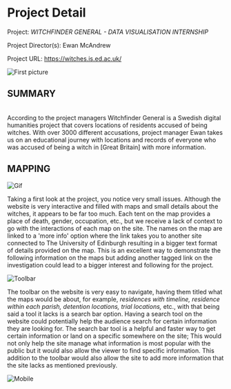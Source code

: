 # **Project Detail** 

Project: _WITCHFINDER GENERAL - DATA VISUALISATION INTERNSHIP_

Project Director(s): Ewan McAndrew

Project URL: https://witches.is.ed.ac.uk/

![First picture](https://AdaChicas3.github.io/Ada-Chicas-CNU/images/first.png)


## **SUMMARY**
<br />
  According to the project managers Witchfinder General is a Swedish digital humanities project that covers locations of residents accused of being witches. With over 3000 different accusations, project manager Ewan takes us on an educational journey with locations and records of everyone who was accused of being a witch in [Great Britain] with more information.


## **MAPPING** 


![Gif](https://media.giphy.com/media/uL8whUDHRHdMcnj23F/giphy.gif)







  
  Taking a first look at the project, you notice very small issues. Although the website is very interactive and filled with maps and small details about the witches, it appears to be far too much. Each tent on the map provides a place of death, gender, occupation, etc., but we receive a lack of context to go with the interactions of each map on the site. The names on the map are linked to a 'more info' option where the link takes you to another site connected to The University of Edinburgh resulting in a bigger text format of details provided on the map. This is an excellent way to demonstrate the following information on the maps but adding another tagged link on the investigation could lead to a bigger interest and following for the project.
  
  


  
 ![Toolbar](https://AdaChicas3.github.io/Ada-Chicas-CNU/images/toolbar.png)








 The toolbar on the website is very easy to navigate, having them titled what the maps would be about, for example, _residences with timeline, residence within each parish, detention locations, trial locations,_ etc., with that being said a tool it lacks is a search bar option. Having a search tool on the website could potentially help the audience search for certain information they are looking for. The search bar tool is a helpful and faster way to get certain information or land on a specific somewhere on the site; This would not only help the site manage what information is most popular with the public but it would also allow the viewer to find specific information. This addition to the toolbar would also allow the site to add more information that the site lacks as mentioned previously.
  
  
  
  



  
 ![Mobile](https://AdaChicas3.github.io/Ada-Chicas-CNU/images/mobile.jpeg)


